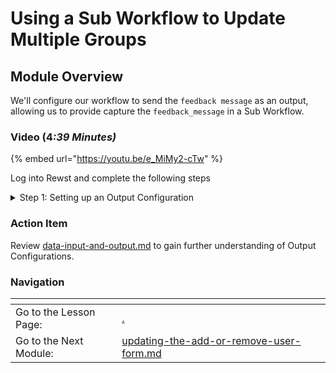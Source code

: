 # Using a Sub Workflow to Update Multiple Groups

## Module Overview

We'll configure our workflow to send the `feedback message` as an output, allowing us to provide capture the `feedback_message` in a Sub Workflow.

### Video (&#x34;_:39 Minutes)_

{% embed url="https://youtu.be/e_MiMy2-cTw" %}

Log into Rewst and complete the following steps

<details>

<summary>Step 1: Setting up an Output Configuration</summary>

1. **Select** the Configure Workflow Setting Icon (the pencil  icon) of our main workflow.
2. **Add** a New Output Configuration
   * **Field Name**: feedback\_message
   * **Value**: `{{ CTX.feedback_message }}`
3. **Select** Submit

</details>

### Action Item

Review [data-input-and-output.md](../../../documentation/workflows/data-input-and-output.md "mention") to gain further understanding of Output Configurations.

### Navigation

<table data-card-size="large" data-view="cards"><thead><tr><th></th><th></th><th></th></tr></thead><tbody><tr><td>Go to the Lesson Page: </td><td><a data-mention href="./">.</a></td><td></td></tr><tr><td>Go to the Next Module: </td><td><a data-mention href="updating-the-add-or-remove-user-form.md">updating-the-add-or-remove-user-form.md</a></td><td></td></tr></tbody></table>

